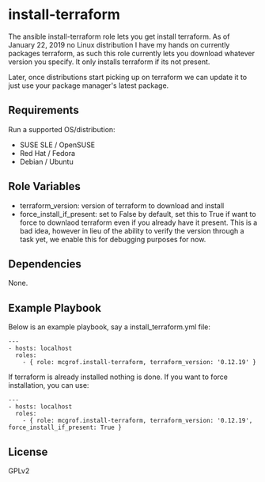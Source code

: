 install-terraform
=================

The ansible install-terraform role lets you get install terraform.
As of January 22, 2019 no Linux distribution I have my hands on currently
packages terraform, as such this role currently lets you download whatever
version you specify. It only installs terraform if its not present.

Later, once distributions start picking up on terraform we can update it
to just use your package manager's latest package.

Requirements
------------

Run a supported OS/distribution:

  * SUSE SLE / OpenSUSE
  * Red Hat / Fedora
  * Debian / Ubuntu

Role Variables
--------------

  * terraform_version: version of terraform to download and install
  * force_install_if_present: set to False by default, set this to True if
    want to force to downlaod terraform even if you already have it present.
    This is a bad idea, however in lieu of the ability to verify the version
    through a task yet, we enable this for debugging purposes for now.

Dependencies
------------

None.

Example Playbook
----------------

Below is an example playbook, say a install_terraform.yml file:

```
---
- hosts: localhost
  roles:
    - { role: mcgrof.install-terraform, terraform_version: '0.12.19' }
```

If terraform is already installed nothing is done. If you want to force
installation, you can use:

```
---
- hosts: localhost
  roles:
    - { role: mcgrof.install-terraform, terraform_version: '0.12.19', force_install_if_present: True }
```

License
-------

GPLv2
